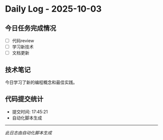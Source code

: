 # Daily Log - 2025-10-03

## 今日任务完成情况
- [ ] 代码review
- [ ] 学习新技术
- [ ] 文档更新

## 技术笔记
今日学习了新的编程概念和最佳实践。

## 代码提交统计
- 提交时间: 17:45:21
- 自动化脚本生成

---
*此日志由自动化脚本生成*
